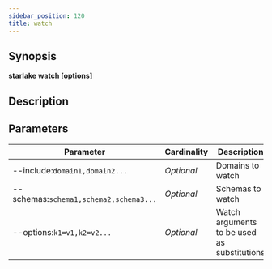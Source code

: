 ```yaml
---
sidebar_position: 120
title: watch
---
```



## Synopsis

**starlake watch [options]**

## Description


## Parameters

Parameter|Cardinality|Description
---|---|---
--include:`domain1,domain2...`|*Optional*|Domains to watch
--schemas:`schema1,schema2,schema3...`|*Optional*|Schemas to watch
--options:`k1=v1,k2=v2...`|*Optional*|Watch arguments to be used as substitutions

